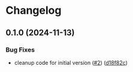 # Changelog

## 0.1.0 (2024-11-13)


### Bug Fixes

* cleanup code for initial version ([#2](https://github.com/fortytwoservices/terraform-azuread-app-secret-rotate/issues/2)) ([d18f82c](https://github.com/fortytwoservices/terraform-azuread-app-secret-rotate/commit/d18f82cdda7550034f544635e19aba9d2e114d4b))
